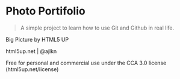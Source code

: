 # Photo Portifolio

> A simple project to learn how to use Git and Github in real life.

Big Picture by HTML5 UP

html5up.net | @ajlkn

Free for personal and commercial use under the CCA 3.0 license (html5up.net/license)
